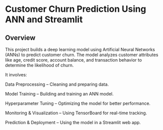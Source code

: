 # Customer Churn Prediction Using ANN and Streamlit
## Overview

This project builds a deep learning model using Artificial Neural Networks (ANNs) to predict customer churn. The model analyzes customer attributes like age, credit score, account balance, and transaction behavior to determine the likelihood of churn.

It involves:

Data Preprocessing – Cleaning and preparing data.

Model Training – Building and training an ANN model.

Hyperparameter Tuning – Optimizing the model for better performance.

Monitoring & Visualization – Using TensorBoard for real-time tracking.

Prediction & Deployment – Using the model in a Streamlit web app.
